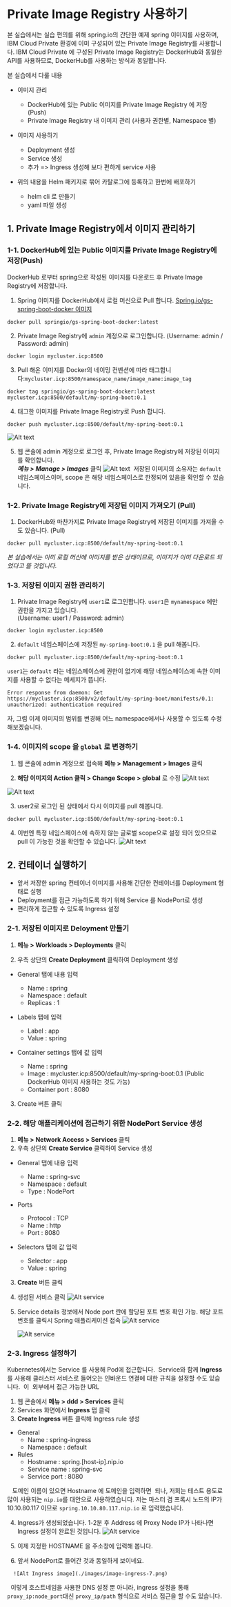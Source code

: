 # Private Image Registry 사용하기
본 실습에서는 실습 편의를 위해 spring.io의 간단한 예제 spring 이미지를 사용하며, 
IBM Cloud Private 환경에 이미 구성되어 있는 Private Image Registry를 사용합니다. 
IBM Cloud Private 에 구성된 Private Image Registry는 DockerHub와 동일한 API를 사용하므로, DockerHub를 사용하는 방식과 동일합니다.   

본 실습에서 다룰 내용 


* 이미지 관리
  - DockerHub에 있는 Public 이미지를 Private Image Registry 에 저장 (Push)
  - Private Image Registry 내 이미지 관리 (사용자 권한별, Namespace 별)

* 이미지 사용하기 
  - Deployment 생성 
  - Service 생성 
  - 추가 => Ingress 생성해 보다 편하게 service 사용 

* 위의 내용을 Helm 패키지로 묶어 카탈로그에 등록하고 한번에 배포하기 
  - helm cli 로 만들기 
  - yaml 파일 생성    

    


## 1. Private Image Registry에서 이미지 관리하기 

### 1-1. DockerHub에 있는 Public 이미지를 Private Image Registry에 저장(Push)
DockerHub 로부터 spring으로 작성된 이미지를 다운로드 후 Private Image Registry에 저장합니다.

1. Spring 이미지를 DockerHub에서 로컬 머신으로  Pull 합니다. 
[Spring.io/gs-spring-boot-docker 이미지](https://hub.docker.com/r/springio/gs-spring-boot-docker)

~~~
docker pull springio/gs-spring-boot-docker:latest
~~~

2. Private Image Registry에 `admin` 계정으로 로그인합니다.  (Username: admin / Password: admin)
~~~
docker login mycluster.icp:8500
~~~

3. Pull 해온 이미지를 Docker의 네이밍 컨벤션에 따라 태그합니다:`mycluster.icp:8500/namespace_name/image_name:image_tag`
~~~
docker tag springio/gs-spring-boot-docker:latest mycluster.icp:8500/default/my-spring-boot:0.1
~~~

4. 태그한 이미지를 Private Image Registry로 Push 합니다. 
  ~~~
  docker push mycluster.icp:8500/default/my-spring-boot:0.1
  ~~~ 
  ![Alt text](./images/image-mgmt-1.png)

5. 웹 콘솔에 admin 계정으로 로그인 후, Private Image Registry에 저장된 이미지를 확인합니다.  
_**메뉴 > Manage > Images**_ 클릭 
    ![Alt text](./images/image-mgmt-2.png)
  저장된 이미지의 소유자는 `default` 네임스페이스이며, scope 은 해당 네임스페이스로 한정되어 있음을 확인할 수 있습니다. 



### 1-2. Private Image Registry에 저장된 이미지 가져오기 (Pull) 
1. DockerHub와 마찬가지로 Private Image Registry에 저장된 이미지를 가져올 수도 있습니다. (Pull) 
~~~
docker pull mycluster.icp:8500/default/my-spring-boot:0.1
~~~
*본 실습에서는 이미 로컬 머신에 이미지를 받은 상태이므로, 이미지가 이미 다운로드 되었다고 뜰 것입니다.*




### 1-3. 저장된 이미지 권한 관리하기 
1. Private Image Registry에 `user1`로  로그인합니다. `user1`은 `mynamespace` 에만 권한을 가지고 있습니다.  
(Username: user1 / Password: admin)

~~~
docker login mycluster.icp:8500
~~~




2. `default` 네임스페이스에 저장된 `my-spring-boot:0.1` 을 pull 해봅니다. 
~~~
docker pull mycluster.icp:8500/default/my-spring-boot:0.1
~~~

`user1`는 `default` 라는 네임스페이스에 권한이 없기에 해당 네임스페이스에 속한 이미지를 사용할 수 없다는 메세지가 뜹니다. 

~~~
Error response from daemon: Get https://mycluster.icp:8500/v2/default/my-spring-boot/manifests/0.1: unauthorized: authentication required
~~~

자, 그럼 이제 이미지의 범위를 변경해 어느 namespace에서나 사용할 수 있도록 수정해보겠습니다. 


### 1-4. 이미지의 scope 을 `global` 로 변경하기 

1. 웹 콘솔에 admin 계정으로 접속해 **메뉴 > Management > Images** 클릭 

2. **해당 이미지의 Action 클릭 > Change Scope > global** 로 수정 
  ![Alt text](./images/image-mgmt-3.png)

  ![Alt text](./images/image-mgmt-4.png)


3. user2로 로그인 된 상태에서 다시 이미지를 pull 해봅니다. 
~~~
docker pull mycluster.icp:8500/default/my-spring-boot:0.1
~~~

4. 이번엔 특정 네임스페이스에 속하지 않는 글로벌 scope으로 설정 되어 있으므로 pull 이 가능한 것을 확인할 수 있습니다. 
  ![Alt text](./images/image-mgmt-5.png)

  
  
  
## 2. 컨테이너 실행하기 
- 앞서 저장한 spring 컨테이너 이미지를 사용해 간단한 컨테이너를 Deployment 형태로 실행 
- Deployment를 접근 가능하도록 하기 위해 Service 를 NodePort로 생성 
- 편리하게 접근할 수 있도록 Ingress 설정 


### 2-1. 저장된 이미지로 Deloyment 만들기 
1. **메뉴 > Workloads > Deployments** 클릭

2. 우측 상단의 **Create Deployment** 클릭하여 Deployment 생성 
- General 탭에 내용 입력 
  - Name : spring
  - Namespace : default 
  - Replicas : 1
  
- Labels 탭에 입력 
  - Label : app
  - Value : spring
  
- Container settings 탭에 값 입력 
  - Name : spring
  - Image : mycluster.icp:8500/default/my-spring-boot:0.1 (Public DockerHub 이미지 사용하는 것도 가능)
  - Container port : 8080

3. Create 버튼 클릭 

### 2-2. 해당 애플리케이션에 접근하기 위한 NodePort Service 생성 

1. **메뉴 > Network Access > Services** 클릭 
2. 우측 상단의 **Create Service** 클릭하여 Service 생성 
- General 탭에 내용 입력 
  - Name : spring-svc
  - Namespace : default 
  - Type : NodePort

- Ports
  - Protocol : TCP
  - Name : http
  - Port : 8080
  
- Selectors 탭에 값 입력
  - Selector : app
  - Value : spring

3. **Create** 버튼 클릭 
4. 생성된 서비스 클릭
    ![Alt service](./images/image-deploy-3.png)

5. Service details 정보에서 Node port 란에 할당된 포트 번호 확인 가능. 해당 포트 번호를 클릭시 Spring 애플리케이션 접속 
    ![Alt service](./images/image-deploy-4.png)
    
    
    ![Alt service](./images/image-deploy-5.png)

  ### 2-3. Ingress 설정하기
  
  Kubernetes에서는 Service 를 사용해 Pod에 접근합니다. 
  Service와 함께 **Ingress** 를 사용해 클러스터 서비스로 들어오는 인바운드 연결에 대한 규칙을 설정할 수도 있습니다. 
  이  외부에서 접근 가능한 URL
  1. 웹 콘솔에서 **메뉴 > ddd > Services** 클릭
  2. Services 화면에서 **Ingress** 탭 클릭
  3. **Create Ingress** 버튼 클릭해 Ingress rule 생성
  - General
    - Name : spring-ingress
    - Namespace : default
  - Rules
    - Hostname : spring.[host-ip].nip.io 
    - Service name : spring-svc
    - Service port : 8080
    
    도메인 이름이 있으면 Hostname 에 도메인을 입력하면  되나, 저희는 테스트 용도로 많이 사용되는 `nip.io`를 대안으로 사용하였습니다.
    저는 마스터 겸 프록시 노드의 IP가 10.10.80.117 이므로 `spring.10.10.80.117.nip.io` 로 입력했습니다. 


   4. Ingress가 생성되었습니다. 1-2분 후 Address 에 Proxy Node IP가 나타나면 Ingress 설정이 완료된 것입니다. 
      ![Alt service](./images/image-ingress-6.png)

   5. 이제 지정한 HOSTNAME 을 주소창에 입력해 봅니다.  
   
   6. 앞서 NodePort로 들어간 것과 동일하게 보이네요.
   
      ![Alt Ingress image](./images/image-ingress-7.png)

   이렇게 호스트네임을 사용한 DNS 설정 뿐 아니라, ingress 설정을 통해 `proxy_ip:node_port`대신 `proxy_ip/path` 형식으로 서비스 접근을 할 수도 있습니다. 

<!--
## 3. 앞에 실행했던 내용은 Helm 패키지로 묶어 카탈로그에 업로드 하기 


1.  사용자 생성 


- image pr-registry에 저장
- 저장된 이미지 확인 
- Deployment로 만들기 
- Service 만들기 
- Ingress 만들기 

-->
